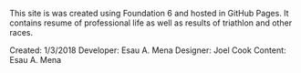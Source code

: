 This site is was created using Foundation 6 and hosted in GitHub Pages.
It contains resume of professional life as well as results of triathlon and other races. 

Created: 1/3/2018
Developer: Esau A. Mena
Designer: Joel Cook
Content: Esau A. Mena
